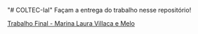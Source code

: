 "# COLTEC-IaI"
Façam a entrega do trabalho nesse repositório!

[Trabalho Final - Marina Laura Villaca e Melo](C:\Users\Usuario\Downloads\TrabalhoFinal_MarinaLauraVillacaeMelo.pdf)
